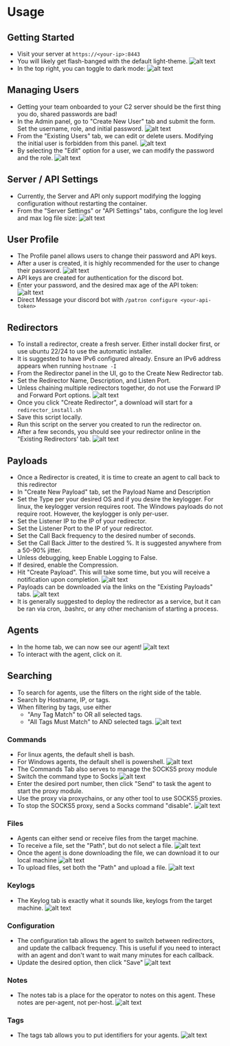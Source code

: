 # Usage

## Getting Started
* Visit your server at `https://<your-ip>:8443`
* You will likely get flash-banged with the default light-theme. 
![alt text](images/login.png)
* In the top right, you can toggle to dark mode:
![alt text](images/switch_to_dark_mode.png)

## Managing Users
* Getting your team onboarded to your C2 server should be the first thing you do, shared passwords are bad!
* In the Admin panel, go to "Create New User" tab and submit the form. Set the username, role, and initial password.
![alt text](images/admin_add_user.png)
* From the "Existing Users" tab, we can edit or delete users. Modifying the initial user is forbidden from this panel.
![alt text](images/admin_existing_users.png)
* By selecting the "Edit" option for a user, we can modify the password and the role.
![alt text](images/admin_edit_user.png)

## Server / API Settings
* Currently, the Server and API only support modifying the logging configuration without restarting the container.
* From the "Server Settings" or "API Settings" tabs, configure the log level and max log file size:
![alt text](images/admin_logs.png)

## User Profile
* The Profile panel allows users to change their password and API keys.
* After a user is created, it is highly recommended for the user to change their password.
![alt text](images/user_password_change.png)
* API keys are created for authentication for the discord bot.
* Enter your password, and the desired max age of the API token:
![alt text](images/user_api_key.png)
* Direct Message your discord bot with `/patron configure <your-api-token>`

## Redirectors
* To install a redirector, create a fresh server. Either install docker first, or use ubuntu 22/24 to use the automatic installer.
* It is suggested to have IPv6 configured already. Ensure an IPv6 address appears when running `hostname -I`
* From the Redirector panel in the UI, go to the Create New Redirector tab.
* Set the Redirector Name, Description, and Listen Port.
* Unless chaining multiple redirectors together, do not use the Forward IP and Forward Port options.
![alt text](images/redirectors_create_redirector.png)
* Once you click "Create Redirector", a download will start for a `redirector_install.sh`
* Save this script locally.
* Run this script on the server you created to run the redirector on.
* After a few seconds, you should see your redirector online in the "Existing Redirectors' tab.
![alt text](images/redirector_status.png)

## Payloads
* Once a Redirector is created, it is time to create an agent to call back to this redirector
* In "Create New Payload" tab, set the Payload Name and Description
* Set the Type per your desired OS and if you desire the keylogger. For linux, the keylogger version requires root. The Windows payloads do not require root. However, the keylogger is only per-user.
* Set the Listener IP to the IP of your redirector.
* Set the Listener Port to the IP of your redirector.
* Set the Call Back frequency to the desired number of seconds.
* Set the Call Back Jitter to the destired %. It is suggested anywhere from a 50-90% jitter.
* Unless debugging, keep Enable Logging to False.
* If desired, enable the Compression.
* Hit "Create Payload". This will take some time, but you will receive a notification upon completion.
![alt text](images/payloads_create_payload.png)
* Payloads can be downloaded via the links on the "Existing Payloads" tabs.
![alt text](images/payloads_existing_payloads.png)
* It is generally suggested to deploy the redirector as a service, but it can be ran via cron, .bashrc, or any other mechanism of starting a process.

## Agents
* In the home tab, we can now see our agent!
![alt text](images/home_active_agents.png)
* To interact with the agent, click on it.

## Searching
* To search for agents, use the filters on the right side of the table.
* Search by Hostname, IP, or tags.
* When filtering by tags, use either
    * "Any Tag Match" to OR all selected tags.
    * "All Tags Must Match" to AND selected tags.
![alt text](images/home_agent_filters.png) 

### Commands
* For linux agents, the default shell is bash.
* For Windows agents, the default shell is powershell.
![alt text](images/commands_linux_bash.png)
* The Commands Tab also serves to manage the SOCKS5 proxy module
* Switch the command type to Socks
![alt text](images/commands_switch_to_socks.png)
* Enter the desired port number, then click "Send" to task the agent to start the proxy module.
* Use the proxy via proxychains, or any other tool to use SOCKS5 proxies.
* To stop the SOCKS5 proxy, send a Socks command "disable".
![alt text](images/commands_stop_socks.png) 
### Files
* Agents can either send or receive files from the target machine.
* To receive a file, set the "Path", but do not select a file.
![alt text](images/files_receive_file.png)
* Once the agent is done downloading the file, we can download it to our local machine
![alt text](images/files_download_file.png)
* To upload files, set both the "Path" and upload a file.
![alt text](images/files_upload_file.png)
### Keylogs
* The Keylog tab is exactly what it sounds like, keylogs from the target machine.
![alt text](images/keylogs.png)
### Configuration
* The configuration tab allows the agent to switch between redirectors, and update the callback frequency. This is useful if you need to interact with an agent and don't want to wait many minutes for each callback.
* Update the desired option, then click "Save"
![alt text](images/configuration.png)
### Notes
* The notes tab is a place for the operator to notes on this agent. These notes are per-agent, not per-host.
![alt text](images/agents_notes.png)
### Tags
* The tags tab allows you to put identifiers for your agents.
![alt text](images/agents_tags.png)
